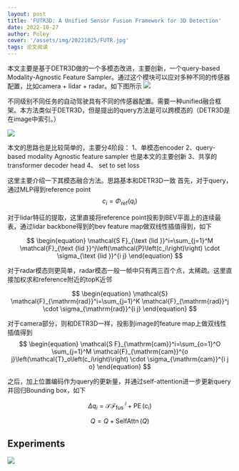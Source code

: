 ```yaml
---
layout: post
title: 'FUTR3D: A Unified Sensor Fusion Framework for 3D Detection'
date: 2022-10-27
author: Poley
cover: '/assets/img/20221025/FUTR.jpg'
tags: 论文阅读
---
```


本文主要是基于DETR3D做的一个多模态改进，主要创新，一个query-based Modality-Agnostic Feature Sampler。通过这个模块可以应对多种不同的传感器配置，比如camera + lidar + radar。如下图所示
![](/assets/img/20221025/FUTR3DF1.jpg)

不同级别不同任务的自动驾驶具有不同的传感器配置。需要一种unified融合框架。本方法类似于DETR3D，但是提出的query方法是可以跨模态的（DETR3D是在image中索引。）

![](/assets/img/20221025/FUTR3DF2.jpg)

本文的思路也是比较简单的，主要分4阶段：
1、单模态encoder
2、query-based modality Agnostic feature sampler 也是本文的主要创新
3、共享的transformer decoder head
4、 set to set loss

这里主要介绍一下其模态融合方法。思路基本和DETR3D一致
首先，对于query，通过MLP得到reference point
$$
\begin{equation}
c_i=\Phi_{\mathrm{ref}}\left(q_i\right)
\end{equation}
$$

对于lidar特征的提取，这里直接将reference point投影到BEV平面上的连续最表，通过lidar backbone得到的bev feature map做双线性插值得到，如下

$$
\begin{equation}
\mathcal{S F}_{\text {lid }}^i=\sum_{j=1}^M \mathcal{F}_{\text {lid }}^j\left(\mathcal{P}\left(c_i\right)\right) \cdot \sigma_{\text {lid }}^{i j}
\end{equation}  
$$

对于radar模态则更简单，radar模态一般一帧中只有两三百个点，太稀疏。这里直接加权求和reference附近的topK近邻

$$
\begin{equation}
\mathcal{S} \mathcal{F}_{\mathrm{rad}}^i=\sum_{j=1}^K \mathcal{F}_{\mathrm{rad}}^j \cdot \sigma_{\mathrm{rad}}^{i j}
\end{equation}
$$

对于camera部分，则和DETR3D一样，投影到image的feature map上做双线性插值得到
$$
\begin{equation}
\mathcal{S F}_{\mathrm{cam}}^i=\sum_{o=1}^O \sum_{j=1}^M \mathcal{F}_{\mathrm{cam}}^{o j}\left(\mathcal{T}_o\left(c_i\right)\right) \cdot \sigma_{\mathrm{cam}}^{i j o}
\end{equation}
$$

之后，加上位置编码作为query的更新量，并通过self-attention进一步更新query并回归Bounding box，如下

$$
\begin{equation}
\Delta q_i=\mathcal{S F}_{\text {fus }}^i+\operatorname{PE}\left(c_i\right)
\end{equation}
$$

$$
\begin{equation}
Q=Q+\operatorname{SelfAttn}(Q)
\end{equation}
$$

## Experiments

![](/assets/img/20221025/FUTR3DT1.jpg)